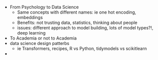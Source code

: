 - From Psychology to Data Science
  - Same concepts with different names: ie one hot encoding, embeddings
  - Benefits: not trusting data, statistics, thinking about people 
  - issues: different approach to model building, lots of model types?!, deep learning
- To Academia or not to Academia
- data science design patterbs
  - ie Transformers, recipes, R vs Python, tidymodels vs scikitlearn
- 

